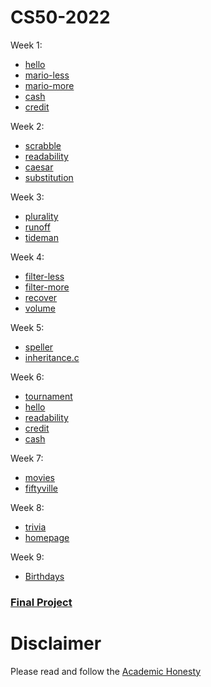 # CS50-2022


Week 1:

  
  - [hello](https://github.com/hel4s/CS50-2022/blob/main/week1/hello.c)
  - [mario-less](https://github.com/hel4s/CS50-2022/blob/main/week1/mario-less.c)
  - [mario-more](https://github.com/hel4s/CS50-2022/blob/main/week1/mario-more.c)
  - [cash](https://github.com/hel4s/CS50-2022/blob/main/week1/cash.c)
  - [credit](https://github.com/hel4s/CS50-2022/blob/main/week1/credit.c)

Week 2:

- [scrabble](https://github.com/hel4s/CS50-2022/blob/main/week2/scrabble.c)
- [readability](https://github.com/hel4s/CS50-2022/blob/main/week2/readability.c)
- [caesar](https://github.com/hel4s/CS50-2022/blob/main/week2/caesar.c)
- [substitution](https://github.com/hel4s/CS50-2022/blob/main/week2/substitution.c)
  
  
Week 3:
  
- [plurality](https://github.com/hel4s/CS50-2022/blob/main/week%203/plurality.c)
- [runoff](https://github.com/hel4s/CS50-2022/blob/main/week%203/runoff.c)
- [tideman](https://github.com/hel4s/CS50-2022/blob/main/week%203/tideman.c)

Week 4:

- [filter-less](https://github.com/hel4s/CS50-2022/tree/main/week%204/filter-less)
- [filter-more](https://github.com/hel4s/CS50-2022/tree/main/week%204/filter-more)
- [recover](https://github.com/hel4s/CS50-2022/blob/main/week%204/recover.c)
- [volume](https://github.com/hel4s/CS50-2022/blob/main/week%204/volume.c)

Week 5:
- [speller](https://github.com/hel4s/CS50-2022/tree/main/week%205/speller)
- [inheritance.c](https://github.com/hel4s/CS50-2022/blob/main/week%205/inheritance.c)

Week 6:

- [tournament](https://github.com/hel4s/CS50-2022/blob/main/week%206/tournament.py)
- [hello](https://github.com/hel4s/CS50-2022/blob/main/week%206/hello.py)
- [readability](https://github.com/hel4s/CS50-2022/blob/main/week%206/readability.py)
- [credit](https://github.com/hel4s/CS50-2022/blob/main/week%206/credit.py)
- [cash](https://github.com/hel4s/CS50-2022/blob/main/week%206/cash.py)

Week 7:
- [movies](https://github.com/hel4s/CS50-2022/tree/main/week%207/movies)
- [fiftyville](https://github.com/hel4s/CS50-2022/tree/main/week%207/fiftyville)

Week 8:
- [trivia](https://github.com/hel4s/CS50-2022/tree/main/Week%208/trivia)
- [homepage](https://github.com/hel4s/CS50-2022/tree/main/Week%208/homepage)

Week 9:
- [Birthdays](https://github.com/hel4s/CS50-2022/tree/main/Week%209)












### [Final Project](https://github.com/hel4s/Python-Search-Engine)


# Disclaimer

Please read and follow the [Academic Honesty](https://cs50.harvard.edu/x/2022/honesty/)
